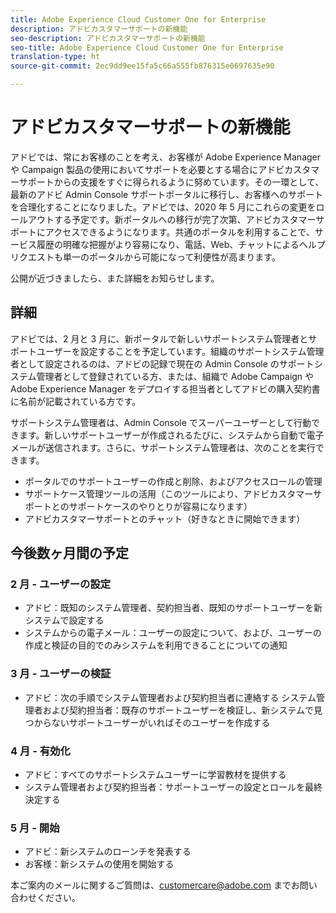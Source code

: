 ```yaml
---
title: Adobe Experience Cloud Customer One for Enterprise
description: アドビカスタマーサポートの新機能
seo-description: アドビカスタマーサポートの新機能
seo-title: Adobe Experience Cloud Customer One for Enterprise
translation-type: ht
source-git-commit: 2ec9dd9ee15fa5c66a555fb876315e0697635e90

---
```



# アドビカスタマーサポートの新機能

アドビでは、常にお客様のことを考え、お客様が Adobe Experience Manager や Campaign 製品の使用においてサポートを必要とする場合にアドビカスタマーサポートからの支援をすぐに得られるように努めています。その一環として、最新のアドビ Admin Console サポートポータルに移行し、お客様へのサポートを合理化することになりました。アドビでは、2020 年 5 月にこれらの変更をロールアウトする予定です。新ポータルへの移行が完了次第、アドビカスタマーサポートにアクセスできるようになります。共通のポータルを利用することで、サービス履歴の明確な把握がより容易になり、電話、Web、チャットによるヘルプリクエストも単一のポータルから可能になって利便性が高まります。

公開が近づきましたら、また詳細をお知らせします。

## 詳細

アドビでは、2 月と 3 月に、新ポータルで新しいサポートシステム管理者とサポートユーザーを設定することを予定しています。組織のサポートシステム管理者として設定されるのは、アドビの記録で現在の Admin Console のサポートシステム管理者として登録されている方、または、組織で Adobe Campaign や Adobe Experience Manager をデプロイする担当者としてアドビの購入契約書に名前が記載されている方です。

サポートシステム管理者は、Admin Console でスーパーユーザーとして行動できます。新しいサポートユーザーが作成されるたびに、システムから自動で電子メールが送信されます。さらに、サポートシステム管理者は、次のことを実行できます。

* ポータルでのサポートユーザーの作成と削除、およびアクセスロールの管理
* サポートケース管理ツールの活用（このツールにより、アドビカスタマーサポートとのサポートケースのやりとりが容易になります）
* アドビカスタマーサポートとのチャット（好きなときに開始できます）

## 今後数ヶ月間の予定

### 2 月 - ユーザーの設定

* アドビ：既知のシステム管理者、契約担当者、既知のサポートユーザーを新システムで設定する
* システムからの電子メール：ユーザーの設定について、および、ユーザーの作成と検証の目的でのみシステムを利用できることについての通知

### 3 月 - ユーザーの検証

* アドビ：次の手順でシステム管理者および契約担当者に連絡する
システム管理者および契約担当者：既存のサポートユーザーを検証し、新システムで見つからないサポートユーザーがいればそのユーザーを作成する

### 4 月 - 有効化

* アドビ：すべてのサポートシステムユーザーに学習教材を提供する
* システム管理者および契約担当者：サポートユーザーの設定とロールを最終決定する

### 5 月 - 開始

* アドビ：新システムのローンチを発表する
* お客様：新システムの使用を開始する

本ご案内のメールに関するご質問は、[customercare@adobe.com](mailto:customercare@adobe.com) までお問い合わせください。
